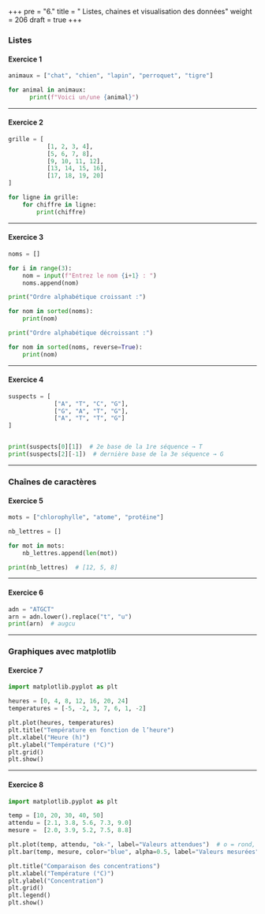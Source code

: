 +++
pre = "6."
title = " Listes, chaines et visualisation des données"
weight = 206
draft = true
+++


### **Listes**

#### Exercice 1

```python
animaux = ["chat", "chien", "lapin", "perroquet", "tigre"]

for animal in animaux:
      print(f"Voici un/une {animal}")
```

---

#### Exercice 2

```python
grille = [
           [1, 2, 3, 4],
           [5, 6, 7, 8],
           [9, 10, 11, 12],
           [13, 14, 15, 16],
           [17, 18, 19, 20]
]

for ligne in grille:
    for chiffre in ligne:
        print(chiffre)
```

---

#### Exercice 3

```python
noms = []

for i in range(3):
    nom = input(f"Entrez le nom {i+1} : ")
    noms.append(nom)

print("Ordre alphabétique croissant :")

for nom in sorted(noms):
    print(nom)

print("Ordre alphabétique décroissant :")

for nom in sorted(noms, reverse=True):
    print(nom)
```

---

#### Exercice 4

```python
suspects = [
             ["A", "T", "C", "G"],
             ["G", "A", "T", "G"],
             ["A", "T", "T", "G"]
]


print(suspects[0][1])  # 2e base de la 1re séquence → T
print(suspects[2][-1])  # dernière base de la 3e séquence → G
```

---


### **Chaînes de caractères**

#### Exercice 5

```python
mots = ["chlorophylle", "atome", "protéine"]

nb_lettres = []

for mot in mots:
    nb_lettres.append(len(mot))

print(nb_lettres)  # [12, 5, 8]
```

---

#### Exercice 6

```python
adn = "ATGCT"
arn = adn.lower().replace("t", "u")
print(arn)  # augcu
```

---


### **Graphiques avec matplotlib**

#### Exercice 7

```python
import matplotlib.pyplot as plt

heures = [0, 4, 8, 12, 16, 20, 24]
temperatures = [-5, -2, 3, 7, 6, 1, -2]

plt.plot(heures, temperatures)
plt.title("Température en fonction de l’heure")
plt.xlabel("Heure (h)")
plt.ylabel("Température (°C)")
plt.grid()
plt.show()
```

---

#### Exercice 8

```python
import matplotlib.pyplot as plt

temp = [10, 20, 30, 40, 50]
attendu = [2.1, 3.8, 5.6, 7.3, 9.0]
mesure =  [2.0, 3.9, 5.2, 7.5, 8.8]

plt.plot(temp, attendu, "ok-", label="Valeurs attendues")  # o = rond, k = noir, - = ligne
plt.bar(temp, mesure, color="blue", alpha=0.5, label="Valeurs mesurées")

plt.title("Comparaison des concentrations")
plt.xlabel("Température (°C)")
plt.ylabel("Concentration")
plt.grid()
plt.legend()
plt.show()
```